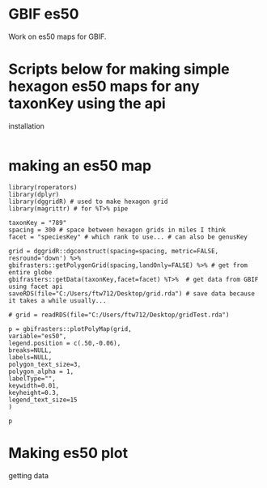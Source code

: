 # GBIF es50

Work on es50 maps for GBIF. 

# Scripts below for making simple hexagon es50 maps for any taxonKey using the api

installation 

```

```

# making an es50 map 

```
library(roperators)
library(dplyr)
library(dggridR) # used to make hexagon grid
library(magrittr) # for %T>% pipe

taxonKey = "789"
spacing = 300 # space between hexagon grids in miles I think 
facet = "speciesKey" # which rank to use... # can also be genusKey

grid = dggridR::dgconstruct(spacing=spacing, metric=FALSE, resround='down') %>%
gbifrasters::getPolygonGrid(spacing,landOnly=FALSE) %>% # get from entire globe
gbifrasters::getData(taxonKey,facet=facet) %T>%  # get data from GBIF using facet api
saveRDS(file="C:/Users/ftw712/Desktop/grid.rda") # save data because it takes a while usually...

# grid = readRDS(file="C:/Users/ftw712/Desktop/gridTest.rda")

p = gbifrasters::plotPolyMap(grid,
variable="es50",
legend.position = c(.50,-0.06),
breaks=NULL,
labels=NULL,
polygon_text_size=3,
polygon_alpha = 1,
labelType="",
keywidth=0.01,
keyheight=0.3,
legend_text_size=15
)

p
```

# Making es50 plot

getting data 


